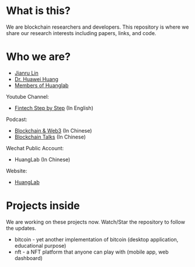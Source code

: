 # What is this?

We are blockchain researchers and developers. This repository is where we share our research interests including papers, links, and code.

# Who we are?

-   [Jianru Lin](https://www.linkedin.com/in/jianrulin/)
-   [Dr. Huawei Huang](https://www.researchgate.net/profile/Huawei-Huang-4)
-   [Members of Huanglab](http://xintelligence.pro/lab-member)

Youtube Channel:

-   [Fintech Step by Step](https://www.youtube.com/channel/UCV8XTuIZCsOwN08x1t_shFg) (In English)

Podcast:

-   [Blockchain & Web3](https://www.xiaoyuzhoufm.com/podcast/624af37bd01d114df44b14c3) (In Chinese)
-   [Blockchain Talks](https://www.ximalaya.com/album/56140880?source=m_jump) (In Chinese)

Wechat Public Account:

-   HuangLab (In Chinese)

Website:

-   [HuangLab](http://xintelligence.pro/lab-member)

# Projects inside

We are working on these projects now. Watch/Star the repository to follow the updates.

-   bitcoin - yet another implementation of bitcoin (desktop application, educational purpose)
-   nft - a NFT platform that anyone can play with (mobile app, web dashboard)
